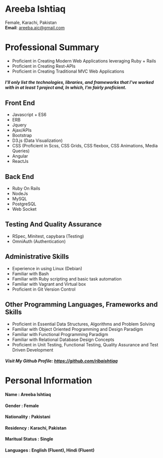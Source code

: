 # **Areeba Ishtiaq**   
Female, Karachi, Pakistan   
**Email**: areeba.aic@gmail.com   

# Professional Summary
* Proficient in Creating Modern Web Applications leveraging Ruby + Rails
* Proficient in Creating Rest-APIs
* Proficient in Creating Traditional MVC Web Applications

##### I'll only list the technologies, libraries, and frameworks that I've worked with in at least 1 project and, In which, I'm fairly proficient.

## Front End
* Javascript + ES6
* ERB
* Jquery
* Ajax/APIs
* Bootstrap
* D3.js (Data Visualization)
* CSS (Proficient in Scss, CSS Grids, CSS flexbox, CSS Animations, Media Queries)
* Angular
* ReactJs

## Back End
* Ruby On Rails
* NodeJs
* MySQL
* PostgreSQL
* Web Socket

## Testing And Quality Assurance
* RSpec, Minitest, capybara (Testing)
* OmniAuth (Authentication)

## Administrative Skills
* Experience in using Linux (Debian)
* Familiar with Bash
* Familiar with Ruby scripting and basic task automation
* Familiar with Vagrant and Virtual box
* Proficient in Git Version Control

## Other Programming Languages, Frameworks and Skills
* Proficient in Essential Data Structures, Algorithms and Problem Solving
* Familiar with Object Oriented Programming and Design Paradigm
* Familiar with Functional Programming Paradigm
* Familiar with Relational Database Design Concepts
* Proficient in Unit Testing, Functional Testing, Quality Assurance and Test Driven Development

##### Visit My Github Profile: https://github.com/ribaishtiaq


# Personal Information
#### Name            : Areeba Ishtiaq                 
#### Gender          : Female                
#### Nationality     : Pakistani           
#### Residency       : Karachi, Pakistan   
#### Maritual Status : Single       	      
#### Languages       : English (Fluent), Hindi (Fluent)    
